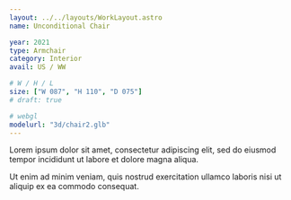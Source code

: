```yaml
---
layout: ../../layouts/WorkLayout.astro
name: Unconditional Chair

year: 2021
type: Armchair
category: Interior
avail: US / WW

# W / H / L
size: ["W 087", "H 110", "D 075"]
# draft: true

# webgl
modelurl: "3d/chair2.glb"
---
```


Lorem ipsum dolor sit amet, consectetur adipiscing elit, sed do eiusmod tempor incididunt ut labore et dolore magna aliqua.

Ut enim ad minim veniam, quis nostrud exercitation ullamco laboris nisi ut aliquip ex ea commodo consequat.
